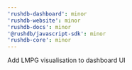 ```yaml
---
'rushdb-dashboard': minor
'rushdb-website': minor
'rushdb-docs': minor
'@rushdb/javascript-sdk': minor
'rushdb-core': minor
---
```


Add LMPG visualisation to dashboard UI
